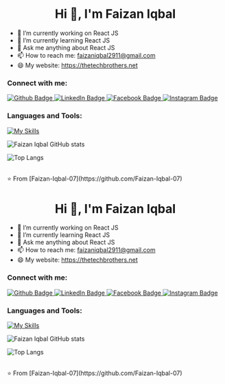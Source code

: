  <h1 align="center">Hi 👋, I'm Faizan Iqbal</h1>

- 🔭 I’m currently working on React JS
- 🌱 I’m currently learning React JS
- 💬 Ask me anything about React JS 
- 📫 How to reach me: faizaniqbal2911@gmail.com
- 😄 My website: https://thetechbrothers.net

  
### Connect with me:
<div id="badges">
  <a href="https://github.com/Faizan-Iqbal-07">
    <img src="https://img.shields.io/badge/Github-white?style=for-the-badge&logo=Github&logoColor=black" alt="Github Badge"/>
  </a>
  <a href="https://www.linkedin.com/in/faizan-iqbal-80675a217/">
    <img src="https://img.shields.io/badge/LinkedIn-blue?style=for-the-badge&logo=linkedin&logoColor=white" alt="LinkedIn Badge"/>
  </a>
   <a href="https://www.facebook.com/profile.php?id=100016884229215">
    <img src="https://img.shields.io/badge/Facebook-blue?style=for-the-badge&logo=facebook&logoColor=white" alt="Facebook Badge"/>
  </a>
  <a href="https://www.instagram.com/faizan_iqbal_0x/">
    <img src="https://img.shields.io/badge/Instagram-purple?style=for-the-badge&logo=instagram&logoColor=white" alt="Instagram Badge"/>
  </a>


</div>

### Languages and Tools:
[![My Skills](https://skillicons.dev/icons?i=html,css,tailwind,javascript,react,vscode,git,github&perline=5)](https://skillicons.dev)

![Faizan Iqbal GitHub stats](https://github-readme-stats.vercel.app/api?username=Faizan-Iqbal-07&show_icons=true&theme=dark)


![Top Langs](https://github-readme-stats.vercel.app/api/top-langs/?username=Faizan-Iqbal-07&theme=dark)



<br>
⭐️ From [Faizan-Iqbal-07](https://github.com/Faizan-Iqbal-07) <h1 align="center">Hi 👋, I'm Faizan Iqbal</h1>

- 🔭 I’m currently working on React JS
- 🌱 I’m currently learning React JS
- 💬 Ask me anything about React JS 
- 📫 How to reach me: faizaniqbal2911@gmail.com
- 😄 My website: https://thetechbrothers.net

  
### Connect with me:
<div id="badges">
  <a href="https://github.com/Faizan-Iqbal-07">
    <img src="https://img.shields.io/badge/Github-white?style=for-the-badge&logo=Github&logoColor=black" alt="Github Badge"/>
  </a>
  <a href="https://www.linkedin.com/in/faizan-iqbal-80675a217/">
    <img src="https://img.shields.io/badge/LinkedIn-blue?style=for-the-badge&logo=linkedin&logoColor=white" alt="LinkedIn Badge"/>
  </a>
   <a href="https://www.facebook.com/profile.php?id=100016884229215">
    <img src="https://img.shields.io/badge/Facebook-blue?style=for-the-badge&logo=facebook&logoColor=white" alt="Facebook Badge"/>
  </a>
  <a href="https://www.instagram.com/faizan_iqbal_0x/">
    <img src="https://img.shields.io/badge/Instagram-purple?style=for-the-badge&logo=instagram&logoColor=white" alt="Instagram Badge"/>
  </a>


</div>

### Languages and Tools:
[![My Skills](https://skillicons.dev/icons?i=html,css,tailwind,javascript,react,vscode,git,github&perline=5)](https://skillicons.dev)

![Faizan Iqbal GitHub stats](https://github-readme-stats.vercel.app/api?username=Faizan-Iqbal-07&show_icons=true&theme=dark)


![Top Langs](https://github-readme-stats.vercel.app/api/top-langs/?username=Faizan-Iqbal-07&theme=dark)



<br>
⭐️ From [Faizan-Iqbal-07](https://github.com/Faizan-Iqbal-07)
